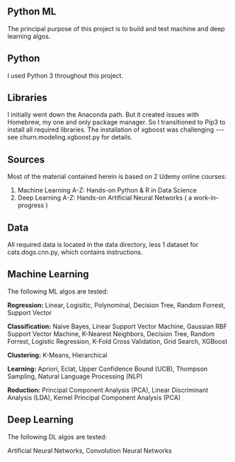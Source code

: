 Python ML
---------
The principal purpose of this project is to build and test machine and deep learning algos.

Python
------
I used Python 3 throughout this project.

Libraries
---------
I initially went down the Anaconda path. But it created issues with Homebrew, my one and only
package manager. So I transitioned to Pip3 to install all required libraries. The installation
of xgboost was challenging --- see churn.modeling.xgboost.py for details.

Sources
-------
Most of the material contained herein is based on 2 Udemy online courses:
  1. Machine Learning A-Z: Hands-on Python & R in Data Science
  2. Deep Learning A-Z: Hands-on Artificial Neural Networks ( a work-in-progress )

Data
----
All required data is located in the data directory, less 1 dataset for cats.dogs.cnn.py, which
contains instructions.

Machine Learning
----------------
The following ML algos are tested:

**Regression:** Linear, Logisitic, Polynominal, Decision Tree, Random Forrest, Support Vector

**Classification:** Naive Bayes, Linear Support Vector Machine, Gaussian RBF Support Vector Machine,
K-Nearest Neighbors, Decision Tree, Random Forrest, Logistic Regression, K-Fold Cross Validation,
Grid Search, XGBoost

**Clustering:** K-Means, Hierarchical

**Learning:** Apriori, Eclat, Upper Confidence Bound (UCB), Thompson Sampling, Natural Language Processing (NLP)

**Reduction:** Principal Component Analysis (PCA), Linear Discriminant Analysis (LDA), Kernel Principal Component Analysis (PCA)

Deep Learning
-------------
The following DL algos are tested:

Artificial Neural Networks, Convolution Neural Networks